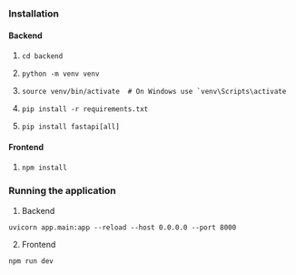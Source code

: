 ### Installation

#### Backend

1. ```cd backend```

2. ```python -m venv venv```

3. ```source venv/bin/activate  # On Windows use `venv\Scripts\activate```

4. ```pip install -r requirements.txt```

5. ```pip install fastapi[all]```

#### Frontend

1. ```npm install```


### Running the application

1. Backend

```uvicorn app.main:app --reload --host 0.0.0.0 --port 8000```

2. Frontend

```npm run dev```